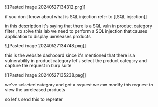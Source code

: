 ![[Pasted image 20240527134312.png]]

if you don't know about what is SQL injection refer to [[SQL injection]]

in this description it's saying that there is a SQL vuln in product category filter ,
to solve this lab we need to perform a SQL injection that causes application to display unreleases products

![[Pasted image 20240527134748.png]]

this is the website dashboard 
since it's mentioned that there is a vulnerability in product category let's select the product category and capture the request in burp suite

![[Pasted image 20240527135238.png]]

we've selected category and got a request we can modify this request to view the unreleased products

so let's send this to repeater 
